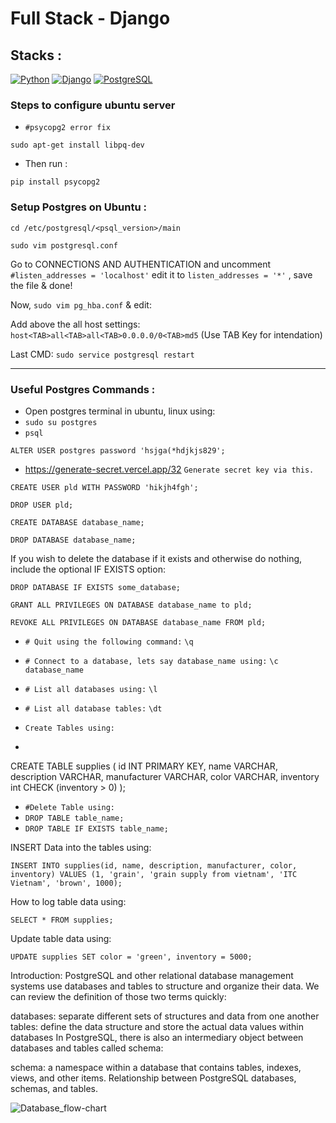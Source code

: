 # Full Stack - Django
## Stacks :
[![Python](https://img.shields.io/badge/Python-14354C?style=for-the-badge&logo=python&logoColor=white)](https://www.python.org/)
[![Django](https://img.shields.io/badge/Django-092E20?style=for-the-badge&logo=django&logoColor=white)](https://www.djangoproject.com/)
[![PostgreSQL](https://img.shields.io/badge/PostgreSQL-316192?style=for-the-badge&logo=postgresql&logoColor=white)](https://postgresql.org/)


### Steps to configure ubuntu server
- `#psycopg2 error fix`
````
sudo apt-get install libpq-dev
````
- Then run :
````
pip install psycopg2
````
### Setup Postgres on Ubuntu :

`cd /etc/postgresql/<psql_version>/main`

`sudo vim postgresql.conf`

Go to CONNECTIONS AND AUTHENTICATION and uncomment `#listen_addresses = 'localhost'` edit it to `listen_addresses = '*'` , save the file & done!

Now, `sudo vim pg_hba.conf` & edit:

Add above the all host settings: `host<TAB>all<TAB>all<TAB>0.0.0.0/0<TAB>md5` (Use TAB Key for intendation)

Last CMD: `sudo service postgresql restart`

---

### Useful Postgres Commands :
- Open postgres terminal in ubuntu, linux using:
- `sudo su postgres`
- `psql`

`ALTER USER postgres password 'hsjga(*hdjkjs829';`
- https://generate-secret.vercel.app/32 `Generate secret key via this.`

`CREATE USER pld WITH PASSWORD 'hikjh4fgh';` 

`DROP USER pld;`

`CREATE DATABASE database_name;` 

`DROP DATABASE database_name;`

If you wish to delete the database if it exists and otherwise do nothing, include the optional IF EXISTS option:

`DROP DATABASE IF EXISTS some_database;`

`GRANT ALL PRIVILEGES ON DATABASE database_name to pld;` 

`REVOKE ALL PRIVILEGES ON DATABASE database_name FROM pld;`

- `# Quit using the following command:`
`\q `

- `# Connect to a database, lets say database_name using:`
`\c database_name `

- `# List all databases using:`
`\l`

- `# List all database tables:`
`\dt`

- `Create Tables using: `
- 
CREATE TABLE supplies (
    id INT PRIMARY KEY,
    name VARCHAR,
    description VARCHAR,
    manufacturer VARCHAR,
    color VARCHAR,
    inventory int CHECK (inventory > 0)
);

- `#Delete Table using:`
- `DROP TABLE table_name;`
- `DROP TABLE IF EXISTS table_name;`

INSERT Data into the tables using:

`INSERT INTO supplies(id, name, description, manufacturer, color, inventory) VALUES (1, 'grain', 'grain supply from vietnam', 'ITC Vietnam', 'brown', 1000);`

How to log table data using:

`SELECT * FROM supplies;`

Update table data using:

`UPDATE supplies SET color = 'green', inventory = 5000;`

Introduction:
PostgreSQL and other relational database management systems use databases and tables to structure and organize their data. We can review the definition of those two terms quickly:

databases: separate different sets of structures and data from one another
tables: define the data structure and store the actual data values within databases
In PostgreSQL, there is also an intermediary object between databases and tables called schema:

schema: a namespace within a database that contains tables, indexes, views, and other items.
Relationship between PostgreSQL databases, schemas, and tables.

![Database_flow-chart](https://www.prisma.io/dataguide/content/postgresql/creating-and-deleting-databases-and-tables/object-hierarchy.png)

